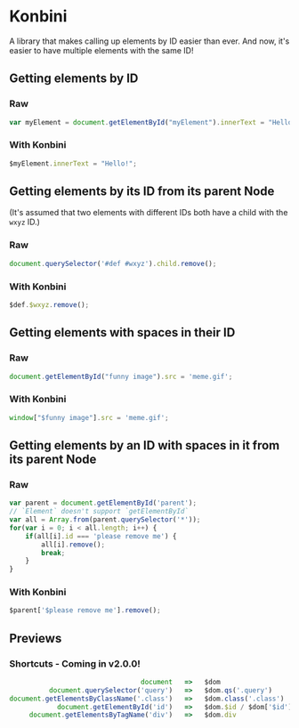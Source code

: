 # Konbini
A library that makes calling up elements by ID easier than ever. And now, it's easier to have multiple elements with the same ID!

## Getting elements by ID
### Raw
```js
var myElement = document.getElementById("myElement").innerText = "Hello!";
```

### With Konbini
```js
$myElement.innerText = "Hello!";
```

## Getting elements by its ID from its parent Node
(It's assumed that two elements with different IDs both have a child with the `wxyz` ID.)

### Raw
```js
document.querySelector('#def #wxyz').child.remove();
```

### With Konbini
```js
$def.$wxyz.remove();
```

## Getting elements with spaces in their ID
### Raw
```js
document.getElementById("funny image").src = 'meme.gif';
```

### With Konbini
```js
window["$funny image"].src = 'meme.gif';
```

## Getting elements by an ID with spaces in it from its parent Node
### Raw
```js
var parent = document.getElementById('parent');
// `Element` doesn't support `getElementById`
var all = Array.from(parent.querySelector('*'));
for(var i = 0; i < all.length; i++) {
    if(all[i].id === 'please remove me') {
        all[i].remove();
        break;
    }
}
```

### With Konbini
```js
$parent['$please remove me'].remove();
```

## Previews
### Shortcuts - Coming in v2.0.0!
```js
                                 document   =>   $dom
          document.querySelector('query')   =>   $dom.qs('.query')
document.getElementsByClassName('.class')   =>   $dom.class('.class')
            document.getElementById('id')   =>   $dom.$id / $dom['$id']
     document.getElementsByTagName('div')   =>   $dom.div
```
